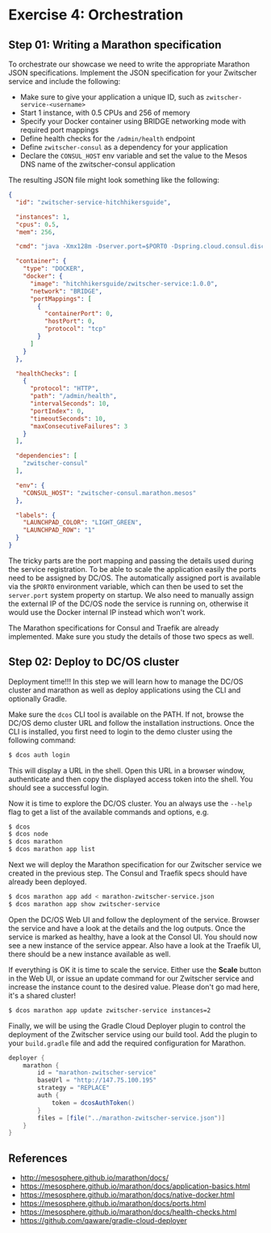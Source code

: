 # Exercise 4: Orchestration

## Step 01: Writing a Marathon specification

To orchestrate our showcase we need to write the appropriate Marathon JSON specifications.
Implement the JSON specification for your Zwitscher service and include the following:

* Make sure to give your application a unique ID, such as `zwitscher-service-<username>`
* Start 1 instance, with 0.5 CPUs and 256 of memory
* Specify your Docker container using BRIDGE networking mode with required port mappings
* Define health checks for the `/admin/health` endpoint
* Define `zwitscher-consul` as a dependency for your application
* Declare the `CONSUL_HOST` env variable and set the value to the Mesos DNS name of the zwitscher-consul application

The resulting JSON file might look something like the following:

```json
{
  "id": "zwitscher-service-hitchhikersguide",

  "instances": 1,
  "cpus": 0.5,
  "mem": 256,

  "cmd": "java -Xmx128m -Dserver.port=$PORT0 -Dspring.cloud.consul.discovery.ip-address=$HOST -jar /app/zwitscher-service/zwitscher-service.jar",

  "container": {
    "type": "DOCKER",
    "docker": {
      "image": "hitchhikersguide/zwitscher-service:1.0.0",
      "network": "BRIDGE",
      "portMappings": [
        {
          "containerPort": 0,
          "hostPort": 0,
          "protocol": "tcp"
        }
      ]
    }
  },

  "healthChecks": [
    {
      "protocol": "HTTP",
      "path": "/admin/health",
      "intervalSeconds": 10,
      "portIndex": 0,
      "timeoutSeconds": 10,
      "maxConsecutiveFailures": 3
    }
  ],

  "dependencies": [
    "zwitscher-consul"
  ],

  "env": {
    "CONSUL_HOST": "zwitscher-consul.marathon.mesos"
  },

  "labels": {
    "LAUNCHPAD_COLOR": "LIGHT_GREEN",
    "LAUNCHPAD_ROW": "1"
  }
}
```

The tricky parts are the port mapping and passing the details used during the service registration.
To be able to scale the application easily the ports need to be assigned by DC/OS. The automatically assigned port is available via the `$PORT0` environment variable, which can then be used to set the `server.port` system property on startup. We also need to manually assign the external IP of the DC/OS node the service is running on, otherwise it would use the Docker internal IP instead which won't work.

The Marathon specifications for Consul and Traefik are already implemented. Make sure you study the
details of those two specs as well.


## Step 02: Deploy to DC/OS cluster

Deployment time!!! In this step we will learn how to manage the DC/OS cluster and marathon as
well as deploy applications using the CLI and optionally Gradle.

Make sure the `dcos` CLI tool is available on the PATH. If not, browse the DC/OS demo cluster
URL and follow the installation instructions. Once the CLI is installed, you first need to
login to the demo cluster using the following command:

```bash
$ dcos auth login
```

This will display a URL in the shell. Open this URL in a browser window, authenticate and then
copy the displayed access token into the shell. You should see a successful login.

Now it is time to explore the DC/OS cluster. You an always use the `--help` flag to get a list
of the available commands and options, e.g.

```bash
$ dcos
$ dcos node
$ dcos marathon
$ dcos marathon app list
```

Next we will deploy the Marathon specification for our Zwitscher service we created in the previous step. The Consul and Traefik specs should have already been deployed.

```bash
$ dcos marathon app add < marathon-zwitscher-service.json
$ dcos marathon app show zwitscher-service
```

Open the DC/OS Web UI and follow the deployment of the service. Browser the service and
have a look at the details and the log outputs. Once the service is marked as healthy,
have a look at the Consol UI. You should now see a new instance of the service appear.
Also have a look at the Traefik UI, there should be a new instance available as well.

If everything is OK it is time to scale the service. Either use the **Scale** button in
the Web UI, or issue an update command for our Zwitscher service and increase the instance
count to the desired value. Please don't go mad here, it's a shared cluster!

```bash
$ dcos marathon app update zwitscher-service instances=2
```

Finally, we will be using the Gradle Cloud Deployer plugin to control the deployment
of the Zwitscher service using our build tool. Add the plugin to your `build.gradle`
file and add the required configuration for Marathon.

```groovy
deployer {
    marathon {
        id = "marathon-zwitscher-service"
        baseUrl = "http://147.75.100.195"
        strategy = "REPLACE"
        auth {
            token = dcosAuthToken()
        }
        files = [file("../marathon-zwitscher-service.json")]
    }
}
```

## References

* http://mesosphere.github.io/marathon/docs/
* https://mesosphere.github.io/marathon/docs/application-basics.html
* https://mesosphere.github.io/marathon/docs/native-docker.html
* https://mesosphere.github.io/marathon/docs/ports.html
* https://mesosphere.github.io/marathon/docs/health-checks.html
* https://github.com/qaware/gradle-cloud-deployer
